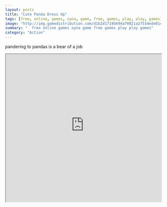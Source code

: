 ```yaml
---
layout: posts
title: "Cute Panda Dress Up"
tags: [free, online, games, oyna, game, free, games, play, play, games]
image: "http://img.gamedistribution.com/d1b2d1719b694a70821a27534ede01ca.jpg"
summary: "  free online games oyna game free games play play games"
category: "Action"
---
```


pandering to pandas is a bear of a job

<iframe width="100%" height="480px;" src="http://flash.gamedistribution.com?game=d1b2d1719b694a70821a27534ede01ca"></iframe>